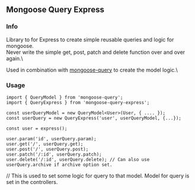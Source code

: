 ## Mongoose Query Express

### Info
Library to for Express to create simple reusable queries and logic for mongoose.\
Never write the simple get, post, patch and delete function over and over again.\

Used in combination with [mongoose-query](https://github.com/EmilsWebbod/mongoose-query) to create the model logic.\

### Usage
```
import { QueryModel } from 'mongoose-query';
import { QueryExpress } from 'mongoose-query-express';

const userQueryModel = new QueryModel<User>(User, { .... });
const userQuery = new QueryExpress('user', userQueryModel, {...});

const user = express();

user.param('id', userQuery.param);
user.get('/', userQuery.get);
user.post('/', userQuery.post);
user.patch('/:id', userQuery.patch);
user.delete('/:id', userQuery.delete); // Can also use userQuery.archive if archive option set.
```

// This is used to set some logic for query to that model. Model for query is set in the controllers.

